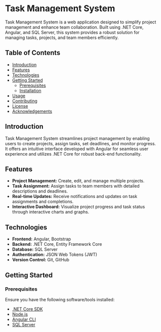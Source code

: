 # Task Management System

Task Management System is a web application designed to simplify project management and enhance team collaboration. Built using .NET Core, Angular, and SQL Server, this system provides a robust solution for managing tasks, projects, and team members efficiently.

## Table of Contents

- [Introduction](#introduction)
- [Features](#features)
- [Technologies](#technologies)
- [Getting Started](#getting-started)
  - [Prerequisites](#prerequisites)
  - [Installation](#installation)
- [Usage](#usage)
- [Contributing](#contributing)
- [License](#license)
- [Acknowledgements](#acknowledgements)

## Introduction

Task Management System streamlines project management by enabling users to create projects, assign tasks, set deadlines, and monitor progress. It offers an intuitive interface developed with Angular for seamless user experience and utilizes .NET Core for robust back-end functionality.

## Features

- **Project Management:** Create, edit, and manage multiple projects.
- **Task Assignment:** Assign tasks to team members with detailed descriptions and deadlines.
- **Real-time Updates:** Receive notifications and updates on task assignments and completions.
- **Interactive Dashboard:** Visualize project progress and task status through interactive charts and graphs.

## Technologies

- **Frontend:** Angular, Bootstrap
- **Backend:** .NET Core, Entity Framework Core
- **Database:** SQL Server
- **Authentication:** JSON Web Tokens (JWT)
- **Version Control:** Git, GitHub

## Getting Started

### Prerequisites

Ensure you have the following software/tools installed:

- [.NET Core SDK](https://dotnet.microsoft.com/download)
- [Node.js](https://nodejs.org/)
- [Angular CLI](https://cli.angular.io/)
- [SQL Server](https://www.microsoft.com/sql-server/)